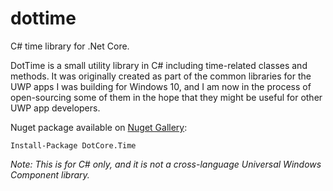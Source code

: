 # dottime
C# time library for .Net Core.

DotTime is a small utility library in C# including time-related classes and methods.
It was originally created as part of the common libraries for the UWP apps I was building for Windows 10,
and I am now in the process of open-sourcing some of them
in the hope that they might be useful for other UWP app developers.

Nuget package available on [Nuget Gallery](https://www.nuget.org/packages/DotCore.Time/):

    Install-Package DotCore.Time


_Note: This is for C# only, and it is not a cross-language Universal Windows Component library._

